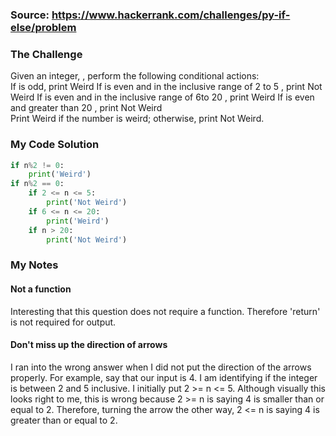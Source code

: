 ### Source: https://www.hackerrank.com/challenges/py-if-else/problem

### The Challenge
Given an integer, , perform the following conditional actions:
<br/>
If  is odd, print Weird
If  is even and in the inclusive range of  2 to 5 , print Not Weird
If  is even and in the inclusive range of  6to 20 , print Weird
If  is even and greater than 20 , print Not Weird
<br/>
Print Weird if the number is weird; otherwise, print Not Weird.
<br/>
### My Code Solution
```python
if n%2 != 0:
    print('Weird')
if n%2 == 0:
    if 2 <= n <= 5:
        print('Not Weird')
    if 6 <= n <= 20:
        print('Weird')
    if n > 20:
        print('Not Weird')
```

### My Notes

#### Not a function
Interesting that this question does not require a function. Therefore 'return' is not required for output.

#### Don't miss up the direction of arrows

I ran into the wrong answer when I did not put the direction of the arrows properly. For example, say that our input is 4. I am identifying if the integer is between 2 and 5 inclusive. I initially put 2 >= n <= 5. Although visually this looks right to me, this is wrong because 2 >= n is saying 4 is smaller than or equal to 2. Therefore, turning the arrow the other way, 2 <= n is saying 4 is greater than or equal to 2.
